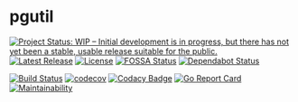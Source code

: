 # pgutil

[![Project Status: WIP – Initial development is in progress, but there has not yet been a stable, usable release suitable for the public.](https://www.repostatus.org/badges/latest/wip.svg)](https://www.repostatus.org/#wip)
[![Latest Release](https://img.shields.io/github/release/sjansen/pgutil.svg)](https://github.com/sjansen/pgutil/releases)
[![License](https://img.shields.io/github/license/sjansen/pgutil.svg)](https://github.com/sjansen/pgutil/blob/master/LICENSE)
[![FOSSA Status](https://app.fossa.com/api/projects/custom%2B6054%2Fpgutil.svg?type=shield)](https://app.fossa.com/projects/custom%2B6054%2Fpgutil?ref=badge_shield)
[![Dependabot Status](https://api.dependabot.com/badges/status?host=github&repo=sjansen/pgutil)](https://dependabot.com)

[![Build Status](https://travis-ci.com/sjansen/pgutil.svg?branch=master)](https://travis-ci.com/sjansen/pgutil)
[![codecov](https://codecov.io/gh/sjansen/pgutil/branch/master/graph/badge.svg)](https://codecov.io/gh/sjansen/pgutil)
[![Codacy Badge](https://api.codacy.com/project/badge/Grade/b6ad11b1b0f2437fb31a1b428265f0a3)](https://www.codacy.com/app/sjansen/pgutil)
[![Go Report Card](https://goreportcard.com/badge/github.com/sjansen/pgutil)](https://goreportcard.com/report/github.com/sjansen/pgutil)
[![Maintainability](https://api.codeclimate.com/v1/badges/74ddd0e57451465f9b2e/maintainability)](https://codeclimate.com/github/sjansen/pgutil/maintainability)
